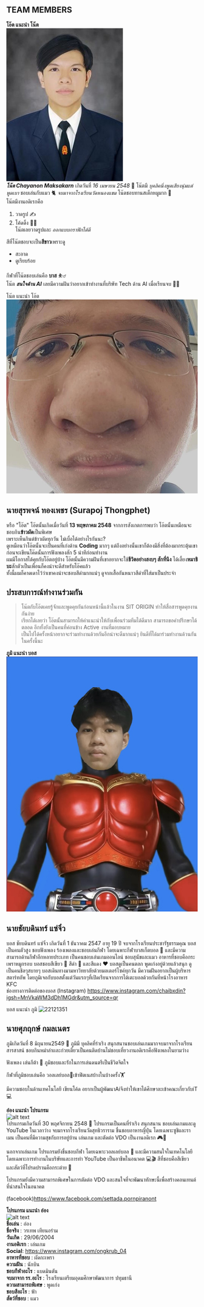 ## TEAM MEMBERS
**โอ๊ต แนะนำ โน๊ต** <br />
![Note's pic](IMG/note.jpg) <br />
**_โน๊ต Chayanon Maksakarn_** เกิดวันที่ _16 เมษายน 2548_ :baby: โน๊ตมี _บุคลิคนิ่งพูดเสียงนุ่มแต่พูดเบา_ ชอบเล่นกับแมว :cat2: _จบมาจากโรงเรียนวัดหนองแขม_ โน๊ตชอบทานสเต็กหมูมาก :cut_of_meat: <br>
โน๊ตมีงานอดิเรกคือ
1. วาดรูป :writing_hand:
2. โค้ดดิ้ง :man_technologist: <br>
โน๊ตเลยวาดรูปและ _ออกแบบกราฟิกได้ดี_ <br>

สีที่โน๊ตชอบจะเป็น**สีขาว**เพราะดู
+ สะอาด
+ ดูเรียบร้อย <br>

กีฬาที่โน๊ตชอบเล่นคือ **บาส** :basketball_man: <br>
โน๊ต **_สนใจด้าน AI_** เลยมีความฝันว่าอยากเข้าทำงานที่บริษัท Tech ด้าน AI เมื่อเรียนจบ :man_student:

โน๊ต แนะนำ โอ๊ต <br /> ![alt text](IMG/oatpic.jpg) <br />
## นายสุรพจน์ ทองเพชร (Surapoj Thongphet) <br />
หรือ "โอ๊ต" โอ๊ตนั้นเกิดเมื่อวันที่ **13 พฤษภาคม 2548** จากการสังเกตการพบว่า โอ๊ตนั้นเหมือนจะชอบกิน**ข้าวผัด**เป็นพิเศษ <br />
เพราะเห็นกินต่ข้าวผัดทุกวัน ไม่เบื่อได้อย่างไรกันนะ? <br />
ดูเหมือนว่าโอ๊ตนั้นจะเป็นคนที่เก่งด้าน **Coding** มากๆ แต่ถึงอย่างนั้นเขาก็ต้องมีสิ่งที่ต้องมากระตุ้นเขาก่อนจะเขียนโค๊ดนั้นการฟังเพลงสัก 5 น่าทีก่อนทำงาน <br />
ผมมีโอกาสได้คุยกับโอ๊ตอยู่บ้าง โอ๊ตนั้นมีความฝันที่เขาอยากจะใช้**ชีวิตอย่างสงบๆ สักที่นึง** ได้เลี้ยง**หมาชิบะ**สักตัวเป็นเพื่อนก็คงน่าจะดีสำหรับโอ๊คแล้ว <br />
ทั้งนี้ผมก็คาดเดาไว้ว่าเขาคงน่าจะชอบสีดำมากแน่ๆ ดูจากเสื้อกันหนาวสีดำที่ใส่มาเป็นประจำ <br />

## ประสบการณ์ทำงานร่วมกัน <br />
> โน๊ตกับโอ๊ตเคยรู้จักและพูดคุยกันก่อนหน้านี้แล้วในงาน SIT ORIGIN ทำให้สื่อสารพูดคุยงานกันง่าย <br />
> เรียกได้เลยว่า โอ๊ตนั้นสามารถให้คำแนะนำให้กับเพื่อนร่วมทีมได้ดีมาก สามารถขอคำปรึกษาได้ตลอด อีกทั้งยังเป็นคนที่ค่อนข้าง Active งานที่มอบหมาย <br />
> เป็นไปได้ครั้งหน้าอยากจะร่วมทำงานด้วยกันอีกน่าจะดีมากแน่ๆ ยินดีที่ได้มาร่วมทำงานด้วนกันในครั้งนี้นะ <br />

**ภูมิ แนะนำ บอส** <br />
![alt text](IMG/21E877E9-D90D-42A4-A617-A9A6F5375ADF.jpeg) <br />
## นายชัยบดินทร์ แซ่จิ๋ว <br />
บอส ชัยบดินทร์ แซ่จิ๋ว เกิดวันที่ 1 ธันวาคม 2547 อายุ 19 ปี จบจากโรงเรียนประชารัฐธรรมคุณ บอสเป็นคนตัวสูง ชอบฟังเพลง ร้องเพลงและชอบเล่นกีฬา โดยเฉพาะกีฬาบาสเก็ตบอล :basketball: และมีความสามารถด้านกีฬาอีกหลายประเภท เป็นคนชอบเล่นเกมออนไลน์ ชอบสุนัขและแมว อาหารที่ชอบคือกระเพราหมูกรอบ บอสชอบสีเขียว :green_heart: สีดำ :black_heart: และสีแดง :heart: บอสดูเป็นคนตลก พูดเก่งอยู่ด้วยแล้วสนุก ดูเป็นคนชิลๆสบายๆ บอสเดินทางมามหาวิทยาลัยด้วยมอเตอร์ไซค์ทุกวัน มีความฝันอยากเป็นผู้บริหาร สตาร์ทอัพ โดยภูมิเจอกับบอสตั้งแต่วันแรกๆที่เปิดเรียนจากการได้เตะบอลด้วยกันที่หน้าโรงอาหาร KFC <br />
ช่องทางการติดต่อของบอส (Instagram) https://www.instagram.com/chaibxdin?igsh=MnVkaWM3dDh1MGdr&utm_source=qr <br />

บอส แนะนำ ภูมิ 
![22121351](https://github.com/user-attachments/assets/5cb3ffeb-4e8d-462f-b15b-c06d3cb81c14)
## นายศุภฤกษ์ กมลเนตร
ภูมิเกิดวันที่ 8 มิถุนายน2549 :baby: ภูมิมี บุคลิคที่ร่าเริง สนุกสนานชอบเล่นเกมมากจบมาจากโรงเรียนสารสาสน์ ชอบกินหม่าล่าเเละก๋วยเตี๋ยวเป็นคนติดบ้านไม่ชอบเที่ยวงานอดิเรกคือฟังเพลงในยามว่าง

ฟังเพลง 
เล่นกีต้า :guitar:
ภูมิชอบและรักในการเล่นดนตรีเป็นชีวิตจิตใจ

กีฬาที่ภูมิชอบเล่นคือ วอลเลย์บอล:volleyball:เข้าฟิตเนสบ้างในบ้างครั้ง🏋️

มีความชอบในด้านเทคโนโลยี เขียนโค้ด อยากเป็นผู้พัฒนาAiจึงทำให้เขาได้ศึกษาละเข้าคณะเกี่ยวกับiT :computer:

**อ๋อง แนะนำ โปรแกรม** <br />
![alt text](https://github.com/NAIOATz/INT100-G6-suanmaiton/blob/woratep-112/IMG/Program.jpg?raw=true) <br />
โปรแกรมเกิดวันที่ 30 พฤศจิกายน 2548 👶 โปรแกรมเป็นคนที่ร่าเริง สนุกสนาน ชอบเล่นเกมและดู YouTube ในเวลาว่าง จบมาจากโรงเรียนวัดสุทธิวราราม ชื่นชอบอาหารญี่ปุ่น โดยเฉพาะซูชิและราเมน เป็นคนที่มีความสุขกับการอยู่บ้าน เล่นเกม และตัดต่อ VDO เป็นงานอดิเรก 🎮🎥

นอกจากเล่นเกม โปรแกรมยังชื่นชอบกีฬา โดยเฉพาะวอลเลย์บอล 🏐 และมีความสนใจในเทคโนโลยี โดยเฉพาะการทำงานในบริษัทและการทำ YouTube เป็นอาชีพในอนาคต 💻🎬 สีที่ชอบคือสีเขียว และสัตว์ที่โปรดปรานคือกระต่าย 🐰

โปรแกรมยังมีความสามารถพิเศษในการตัดต่อ VDO และสนใจที่จะพัฒนาทักษะนี้เพื่อสร้างคอนเทนต์ที่น่าสนใจในอนาคต

(facebook)https://www.facebook.com/settada.pornpiranont

**โปรแกรม แนะนำ อ๋อง** <br />
![alt text](https://github.com/NAIOATz/INT100-G6-suanmaiton/blob/main/IMG/Ong.jpg?raw=true) <br />
**ชื่อเล่น** : อ๋อง <br />
**ชื่อจริง** : วรเทพ เทียนอร่าม <br />
**วันเกิด** : 29/06/2004 <br />
**งานอดิเรก** : เล่นเกม <br />
**Social**: https://www.instagram.com/ongkrub_04 <br />
**อาหารที่ชอบ** : ผัดกะเพรา <br />
**ความฝัน** : นักบิน <br />
**ชอบกีฬาอะไร** : แบดมินตัน <br />
**จบมาจาก รร.อะไร** : โรงเรียนเตรียมอุดมศึกษาพัฒนาการ ปทุมธานี <br />
**ความสามารถพิเศษ** : พูดเก่ง <br />
**ชอบสีอะไร** : ฟ้า <br />
**สัตว์ที่ชอบ** : แมว <br />
